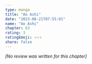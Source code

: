 ```yaml
---
type: manga
title: "Ao Ashi"
date: "2023-08-21T07:55:01"
name: "Ao Ashi"
chapter: 63
rating: 3
ratingEmoji: ⭐️⭐️⭐️
share: false
---
```


_[No review was written for this chapter]_
